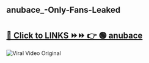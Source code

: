 
 ## anubace_-Only-Fans-Leaked

# <h2><a href="https://clipsfans.com/anubace_&ref=git">🔗 Click to LINKS ⏩⏩ 👉 🟢 anubace  </a></h2>

<a href="https://clipsfans.com/anubace_&ref=git" rel="nofollow" data-target="animated-image.originalLink"><img src="https://i.ibb.co.com/xMMVF88/686577567.gif" alt="Viral Video Original" style="max-width: 100%; display: inline-block;" data-target="animated-image.originalImage"></a>
